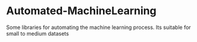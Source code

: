# Automated-MachineLearning
Some libraries for automating the machine learning process. Its suitable for small to medium datasets
